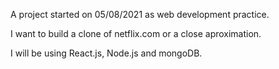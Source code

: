A project started on 05/08/2021 as web development practice.

I want to build a clone of netflix.com or a close aproximation.

I will be using React.js, Node.js and mongoDB.
